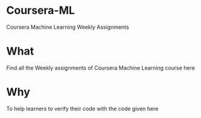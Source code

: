 # Coursera-ML
Coursera Machine Learning Weekly Assignments

# What
Find all the Weekly assignments of Coursera Machine Learning course here

# Why
To help learners to verify their code with the code given here
